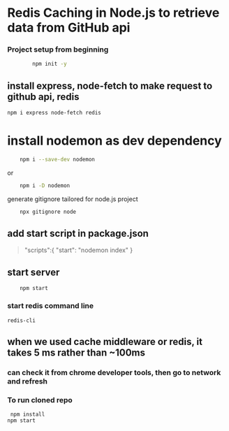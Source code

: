 # Redis Caching in Node.js to retrieve data from GitHub api

### Project setup from beginning 
```bash
        npm init -y
```

## install express, node-fetch to make request to github api, redis 
```bash
npm i express node-fetch redis
```

# install nodemon as dev dependency 
```bash
    npm i --save-dev nodemon 
```
or 
```bash
    npm i -D nodemon
```
generate gitignore tailored for node.js project
```bash
    npx gitignore node
```
## add start script in package.json
> "scripts":{
>     "start": "nodemon index"
> }

## start server
        npm start

### start redis command line 
    redis-cli 

## when we used cache middleware or redis, it takes 5 ms rather than ~100ms
### can check it from chrome developer tools, then go to network and refresh

### To run cloned repo
     npm install
    npm start
